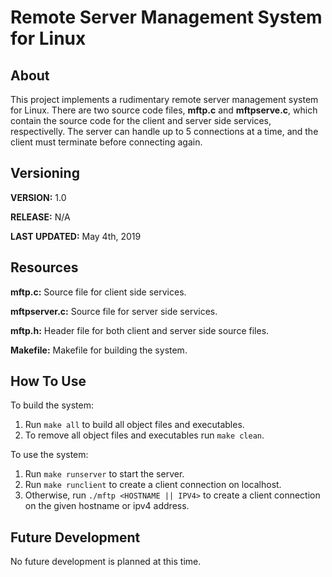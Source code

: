 # Remote Server Management System for Linux

## About

This project implements a rudimentary remote server management system for Linux. There are two source code files, **mftp.c** and **mftpserve.c**, which contain the source code for the client and server side services, respectivelly. The server can handle up to 5 connections at a time, and the client must terminate before connecting again.

## Versioning

**VERSION:** 1.0

**RELEASE:** N/A

**LAST UPDATED:** May 4th, 2019

## Resources

**mftp.c:** Source file for client side services.

**mftpserver.c:** Source file for server side services.

**mftp.h:** Header file for both client and server side source files.

**Makefile:** Makefile for building the system.

## How To Use

To build the system:
1. Run `make all` to build all object files and executables. 
2. To remove all object files and executables run `make clean`.

To use the system:
1. Run `make runserver` to start the server.
2. Run `make runclient` to create a client connection on localhost.
2. Otherwise, run `./mftp <HOSTNAME || IPV4>` to create a client connection on the given hostname or ipv4 address.

## Future Development

No future development is planned at this time.